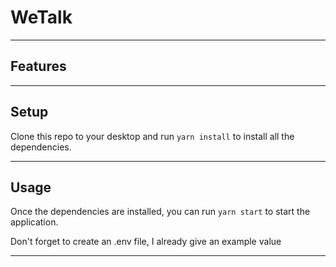 # WeTalk

---

## Features

---

## Setup

Clone this repo to your desktop and run `yarn install` to install all the dependencies.

---

## Usage

Once the dependencies are installed, you can run `yarn start` to start the application.

Don't forget to create an .env file, I already give an example value

---
